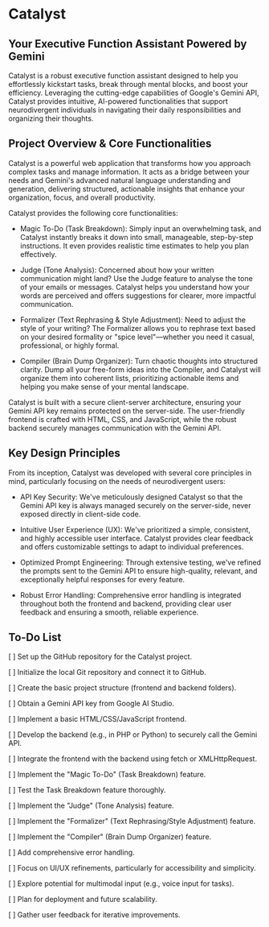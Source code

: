 # Catalyst
## Your Executive Function Assistant Powered by Gemini
Catalyst is a robust executive function assistant designed to help you effortlessly kickstart tasks, break through mental blocks, and boost your efficiency. Leveraging the cutting-edge capabilities of Google's Gemini API, Catalyst provides intuitive, AI-powered functionalities that support neurodivergent individuals in navigating their daily responsibilities and organizing their thoughts.

## Project Overview & Core Functionalities
Catalyst is a powerful web application that transforms how you approach complex tasks and manage information. It acts as a bridge between your needs and Gemini's advanced natural language understanding and generation, delivering structured, actionable insights that enhance your organization, focus, and overall productivity.

Catalyst provides the following core functionalities:

- Magic To-Do (Task Breakdown): Simply input an overwhelming task, and Catalyst instantly breaks it down into small, manageable, step-by-step instructions. It even provides realistic time estimates to help you plan effectively.

- Judge (Tone Analysis): Concerned about how your written communication might land? Use the Judge feature to analyse the tone of your emails or messages. Catalyst helps you understand how your words are perceived and offers suggestions for clearer, more impactful communication.

- Formalizer (Text Rephrasing & Style Adjustment): Need to adjust the style of your writing? The Formalizer allows you to rephrase text based on your desired formality or "spice level"—whether you need it casual, professional, or highly formal.

- Compiler (Brain Dump Organizer): Turn chaotic thoughts into structured clarity. Dump all your free-form ideas into the Compiler, and Catalyst will organize them into coherent lists, prioritizing actionable items and helping you make sense of your mental landscape.

Catalyst is built with a secure client-server architecture, ensuring your Gemini API key remains protected on the server-side. The user-friendly frontend is crafted with HTML, CSS, and JavaScript, while the robust backend securely manages communication with the Gemini API.

## Key Design Principles
From its inception, Catalyst was developed with several core principles in mind, particularly focusing on the needs of neurodivergent users:

- API Key Security: We've meticulously designed Catalyst so that the Gemini API key is always managed securely on the server-side, never exposed directly in client-side code.

- Intuitive User Experience (UX): We've prioritized a simple, consistent, and highly accessible user interface. Catalyst provides clear feedback and offers customizable settings to adapt to individual preferences.

- Optimized Prompt Engineering: Through extensive testing, we've refined the prompts sent to the Gemini API to ensure high-quality, relevant, and exceptionally helpful responses for every feature.

- Robust Error Handling: Comprehensive error handling is integrated throughout both the frontend and backend, providing clear user feedback and ensuring a smooth, reliable experience.

## To-Do List
[ ] Set up the GitHub repository for the Catalyst project.

[ ] Initialize the local Git repository and connect it to GitHub.

[ ] Create the basic project structure (frontend and backend folders).

[ ] Obtain a Gemini API key from Google AI Studio.

[ ] Implement a basic HTML/CSS/JavaScript frontend.

[ ] Develop the backend (e.g., in PHP or Python) to securely call the Gemini API.

[ ] Integrate the frontend with the backend using fetch or XMLHttpRequest.

[ ] Implement the "Magic To-Do" (Task Breakdown) feature.

[ ] Test the Task Breakdown feature thoroughly.

[ ] Implement the "Judge" (Tone Analysis) feature.

[ ] Implement the "Formalizer" (Text Rephrasing/Style Adjustment) feature.

[ ] Implement the "Compiler" (Brain Dump Organizer) feature.

[ ] Add comprehensive error handling.

[ ] Focus on UI/UX refinements, particularly for accessibility and simplicity.

[ ] Explore potential for multimodal input (e.g., voice input for tasks).

[ ] Plan for deployment and future scalability.

[ ] Gather user feedback for iterative improvements.